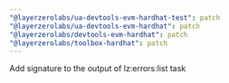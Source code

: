 ```yaml
---
"@layerzerolabs/ua-devtools-evm-hardhat-test": patch
"@layerzerolabs/ua-devtools-evm-hardhat": patch
"@layerzerolabs/devtools-evm-hardhat": patch
"@layerzerolabs/toolbox-hardhat": patch
---
```


Add signature to the output of lz:errors:list task
